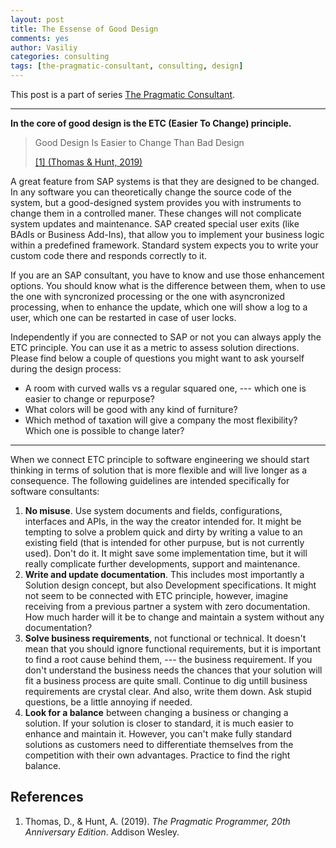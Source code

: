 ```yaml
---
layout: post
title: The Essense of Good Design
comments: yes
author: Vasiliy
categories: consulting
tags: [the-pragmatic-consultant, consulting, design]
---
```


This post is a part of series [The Pragmatic Consultant](/tags/the-pragmatic-consultant).

---

**In the core of good design is the ETC (Easier To Change) principle.**

<!-- citations below were done with
[jekyll-scholar](https://github.com/inukshuk/jekyll-scholar), but it is not
working with GitHub Pages, so I removed it -->
> Good Design Is Easier to Change Than Bad Design
> 
> [[1] (Thomas & Hunt, 2019)](#references)

A great feature from SAP systems is that they are designed to be changed. In
any software you can theoretically change the source code of the system, but a
good-designed system provides you with instruments to change them in a
controlled maner. These changes will not complicate system updates and
maintenance. SAP created special user exits (like BAdIs or Business Add-Ins),
that allow you to implement your business logic within a predefined framework.
Standard system expects you to write your custom code there and responds
correctly to it.

If you are an SAP consultant, you have to know and use those enhancement
options. You should know what is the difference between them, when to use the
one with syncronized processing or the one with asyncronized processing, when
to enhance the update, which one will show a log to a user, which one can be
restarted in case of user locks.

Independently if you are connected to SAP or not you can always apply the ETC
principle. You can use it as a metric to assess solution directions. Please
find below a couple of questions you might want to ask yourself during the
design process:

- A room with curved walls vs a regular squared one, --- which one is easier to
  change or repurpose?
- What colors will be good with any kind of furniture?
- Which method of taxation will give a company the most flexibility? Which one
  is possible to change later?

---

When we connect ETC principle to software engineering we should start thinking
in terms of solution that is more flexible and will live longer as a
consequence. The following guidelines are intended specifically for software
consultants:

1. **No misuse**. Use system documents and fields, configurations, interfaces
   and APIs, in the way the creator intended for. It might be tempting to solve
a problem quick and dirty by writing a value to an existing field (that is
intended for other purpuse, but is not currently used). Don't do it. It might
save some implementation time, but it will really complicate further
developments, support and maintenance.
2. **Write and update documentation**. This includes most importantly a
   Solution design concept, but also Development specifications. It might not
seem to be connected with ETC principle, however, imagine receiving from a
previous partner a system with zero documentation. How much harder will it be
to change and maintain a system without any documentation?
3. **Solve business requirements**, not functional or technical. It doesn't
   mean that you should ignore functional requirements, but it is important to
find a root cause behind them, --- the business requirement. If you don't
understand the business needs the chances that your solution will fit a
business process are quite small. Continue to dig untill business requirements
are crystal clear. And also, write them down. Ask stupid questions, be a little
annoying if needed.
4. **Look for a balance** between changing a business or changing a solution.
   If your solution is closer to standard, it is much easier to enhance and
maintain it. However, you can't make fully standard solutions as customers need
to differentiate themselves from the competition with their own advantages.
Practice to find the right balance.

References
----------
1. Thomas, D., & Hunt, A. (2019). *The Pragmatic Programmer, 20th Anniversary
   Edition*. Addison Wesley.
